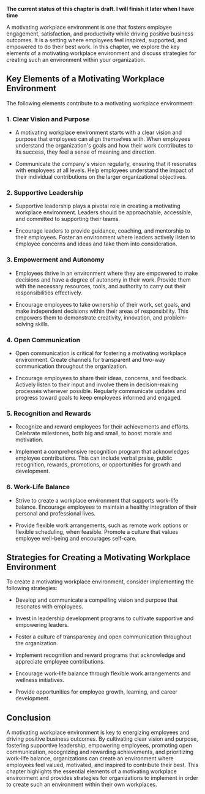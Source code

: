 **The current status of this chapter is draft. I will finish it later when I have time**

A motivating workplace environment is one that fosters employee engagement, satisfaction, and productivity while driving positive business outcomes. It is a setting where employees feel inspired, supported, and empowered to do their best work. In this chapter, we explore the key elements of a motivating workplace environment and discuss strategies for creating such an environment within your organization.

Key Elements of a Motivating Workplace Environment
--------------------------------------------------

The following elements contribute to a motivating workplace environment:

### 1. Clear Vision and Purpose

* A motivating workplace environment starts with a clear vision and purpose that employees can align themselves with. When employees understand the organization's goals and how their work contributes to its success, they feel a sense of meaning and direction.

* Communicate the company's vision regularly, ensuring that it resonates with employees at all levels. Help employees understand the impact of their individual contributions on the larger organizational objectives.

### 2. Supportive Leadership

* Supportive leadership plays a pivotal role in creating a motivating workplace environment. Leaders should be approachable, accessible, and committed to supporting their teams.

* Encourage leaders to provide guidance, coaching, and mentorship to their employees. Foster an environment where leaders actively listen to employee concerns and ideas and take them into consideration.

### 3. Empowerment and Autonomy

* Employees thrive in an environment where they are empowered to make decisions and have a degree of autonomy in their work. Provide them with the necessary resources, tools, and authority to carry out their responsibilities effectively.

* Encourage employees to take ownership of their work, set goals, and make independent decisions within their areas of responsibility. This empowers them to demonstrate creativity, innovation, and problem-solving skills.

### 4. Open Communication

* Open communication is critical for fostering a motivating workplace environment. Create channels for transparent and two-way communication throughout the organization.

* Encourage employees to share their ideas, concerns, and feedback. Actively listen to their input and involve them in decision-making processes whenever possible. Regularly communicate updates and progress toward goals to keep employees informed and engaged.

### 5. Recognition and Rewards

* Recognize and reward employees for their achievements and efforts. Celebrate milestones, both big and small, to boost morale and motivation.

* Implement a comprehensive recognition program that acknowledges employee contributions. This can include verbal praise, public recognition, rewards, promotions, or opportunities for growth and development.

### 6. Work-Life Balance

* Strive to create a workplace environment that supports work-life balance. Encourage employees to maintain a healthy integration of their personal and professional lives.

* Provide flexible work arrangements, such as remote work options or flexible scheduling, when feasible. Promote a culture that values employee well-being and encourages self-care.

Strategies for Creating a Motivating Workplace Environment
----------------------------------------------------------

To create a motivating workplace environment, consider implementing the following strategies:

* Develop and communicate a compelling vision and purpose that resonates with employees.

* Invest in leadership development programs to cultivate supportive and empowering leaders.

* Foster a culture of transparency and open communication throughout the organization.

* Implement recognition and reward programs that acknowledge and appreciate employee contributions.

* Encourage work-life balance through flexible work arrangements and wellness initiatives.

* Provide opportunities for employee growth, learning, and career development.

Conclusion
----------

A motivating workplace environment is key to energizing employees and driving positive business outcomes. By cultivating clear vision and purpose, fostering supportive leadership, empowering employees, promoting open communication, recognizing and rewarding achievements, and prioritizing work-life balance, organizations can create an environment where employees feel valued, motivated, and inspired to contribute their best. This chapter highlights the essential elements of a motivating workplace environment and provides strategies for organizations to implement in order to create such an environment within their own workplaces.
